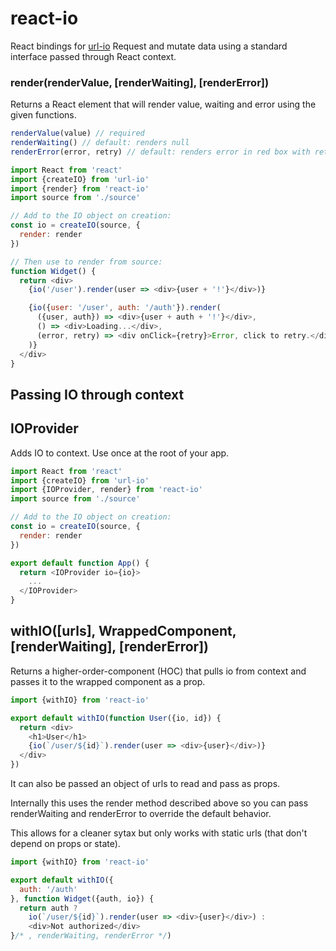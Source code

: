 # react-io
React bindings for [url-io](https://github.com/liamcmitchell/url-io)
Request and mutate data using a standard interface passed through React context.

### render(renderValue, [renderWaiting], [renderError])
Returns a React element that will render value, waiting and error using the given functions.

```javascript
renderValue(value) // required
renderWaiting() // default: renders null
renderError(error, retry) // default: renders error in red box with retry button
```

```javascript
import React from 'react'
import {createIO} from 'url-io'
import {render} from 'react-io'
import source from './source'

// Add to the IO object on creation:
const io = createIO(source, {
  render: render
})

// Then use to render from source:
function Widget() {
  return <div>
    {io('/user').render(user => <div>{user + '!'}</div>)}

    {io({user: '/user', auth: '/auth'}).render(
      ({user, auth}) => <div>{user + auth + '!'}</div>,
      () => <div>Loading...</div>,
      (error, retry) => <div onClick={retry}>Error, click to retry.</div>
    )}
  </div>
}
```

## Passing IO through context

## IOProvider
Adds IO to context. Use once at the root of your app.

```javascript
import React from 'react'
import {createIO} from 'url-io'
import {IOProvider, render} from 'react-io'
import source from './source'

// Add to the IO object on creation:
const io = createIO(source, {
  render: render
})

export default function App() {
  return <IOProvider io={io}>
    ...
  </IOProvider>
}

```

## withIO([urls], WrappedComponent, [renderWaiting], [renderError])
Returns a higher-order-component (HOC) that pulls io from context and passes it to the wrapped component as a prop.

```javascript
import {withIO} from 'react-io'

export default withIO(function User({io, id}) {
  return <div>
    <h1>User</h1>
    {io(`/user/${id}`).render(user => <div>{user}</div>)}
  </div>
})
```

It can also be passed an object of urls to read and pass as props.

Internally this uses the render method described above so you can pass renderWaiting and renderError to override the default behavior.

This allows for a cleaner sytax but only works with static urls (that don't depend on props or state).

```javascript
import {withIO} from 'react-io'

export default withIO({
  auth: '/auth'
}, function Widget({auth, io}) {
  return auth ?
    io(`/user/${id}`).render(user => <div>{user}</div>) :
    <div>Not authorized</div>
}/* , renderWaiting, renderError */)
```
